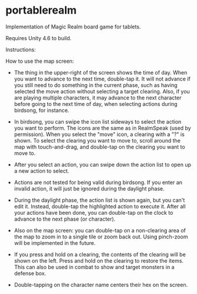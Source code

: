 # portablerealm

Implementation of Magic Realm board game for tablets.

Requires Unity 4.6 to build.

Instructions:

How to use the map screen:

* The thing in the upper-right of the screen shows the time of day. When you want to advance to the next time, double-tap it. It will not advance if you still need to do something in the current phase, such as having selected the move action without selecting a target clearing. Also, if you are playing multiple characters, it may advance to the next character before going to the next time of day, when selecting actions during birdsong, for instance.

* In birdsong, you can swipe the icon list sideways to select the action you want to perform. The icons are the same as in RealmSpeak (used by permission). When you select the "move" icon, a clearing with a "?" is shown. To select the clearing you want to move to, scroll around the map with touch-and-drag, and double-tap on the clearing you want to move to.

* After you select an action, you can swipe down the action list to open up a new action to select.

* Actions are not tested for being valid during birdsong. If you enter an invalid action, it will just be ignored during the daylight phase.

* During the daylight phase, the action list is shown again, but you can't edit it. Instead, double-tap the highlighted action to execute it. After all your actions have been done, you can double-tap on the clock to advance to the next phase (or character).

* Also on the map screen: you can double-tap on a non-clearing area of the map to zoom in to a single tile or zoom back out. Using pinch-zoom will be implemented in the future.

* If you press and hold on a clearing, the contents of the clearing will be shown on the left. Press and hold on the clearing to restore the items. This can also be used in combat to show and target monsters in a defense box.

* Double-tapping on the character name centers their hex on the screen.